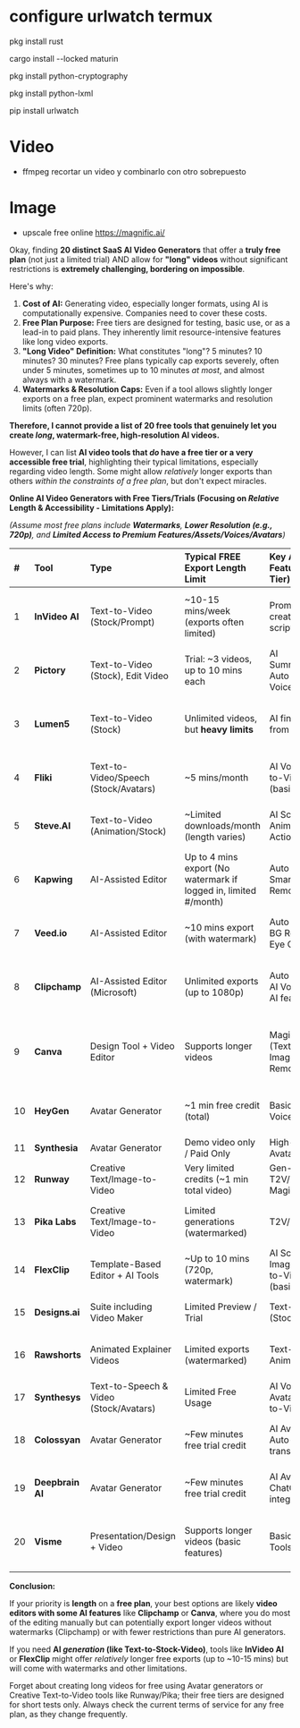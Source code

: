 # configure urlwatch termux
pkg install rust

cargo install --locked maturin

pkg install python-cryptography

pkg install python-lxml

pip install urlwatch

# Video
* ffmpeg recortar un video y combinarlo con otro sobrepuesto

# Image
* upscale free online https://magnific.ai/


Okay, finding **20 distinct SaaS AI Video Generators** that offer a **truly free plan** (not just a limited trial) AND allow for **"long" videos** without significant restrictions is **extremely challenging, bordering on impossible**.

Here's why:

1.  **Cost of AI:** Generating video, especially longer formats, using AI is computationally expensive. Companies need to cover these costs.
2.  **Free Plan Purpose:** Free tiers are designed for testing, basic use, or as a lead-in to paid plans. They inherently limit resource-intensive features like long video exports.
3.  **"Long Video" Definition:** What constitutes "long"? 5 minutes? 10 minutes? 30 minutes? Free plans typically cap exports severely, often under 5 minutes, sometimes up to 10 minutes *at most*, and almost always with a watermark.
4.  **Watermarks & Resolution Caps:** Even if a tool allows slightly longer exports on a free plan, expect prominent watermarks and resolution limits (often 720p).

**Therefore, I cannot provide a list of 20 free tools that genuinely let you create *long*, watermark-free, high-resolution AI videos.**

However, I can list **AI video tools that *do* have a free tier or a very accessible free trial**, highlighting their typical limitations, especially regarding video length. Some might allow *relatively* longer exports than others *within the constraints of a free plan*, but don't expect miracles.

**Online AI Video Generators with Free Tiers/Trials (Focusing on *Relative* Length & Accessibility - Limitations Apply):**

*(Assume most free plans include **Watermarks**, **Lower Resolution (e.g., 720p)**, and **Limited Access to Premium Features/Assets/Voices/Avatars**)*

| #   | Tool             | Type                                  | Typical FREE Export Length Limit         | Key AI Features (Free Tier)                     | Notes on "Long" Video (Free)                                    |
| :-- | :--------------- | :------------------------------------ | :--------------------------------------- | :---------------------------------------------- | :-------------------------------------------------------------- |
| 1   | **InVideo AI**   | Text-to-Video (Stock/Prompt)        | ~10-15 mins/week (exports often limited) | Prompt-based creation, AI script/voiceover    | Relatively generous length *limit*, but exports may be capped weekly. |
| 2   | **Pictory**      | Text-to-Video (Stock), Edit Video     | Trial: ~3 videos, up to 10 mins each     | AI Summarization, Auto Visuals, AI Voices     | Trial only for longer videos; ongoing free plan very limited.     |
| 3   | **Lumen5**       | Text-to-Video (Stock)                 | Unlimited videos, but **heavy limits**   | AI finds media from text/URL              | Unlimited *number* of short videos; length likely capped implicitly by feature limits. |
| 4   | **Fliki**        | Text-to-Video/Speech (Stock/Avatars)  | ~5 mins/month                            | AI Voices, Text-to-Video (basic), Avatars     | Strict monthly minute limit prevents truly long videos.         |
| 5   | **Steve.AI**     | Text-to-Video (Animation/Stock)       | ~Limited downloads/month (length varies) | AI Script, Animation/Live Action Styles       | Free plan is limited; length per video might be short.          |
| 6   | **Kapwing**      | AI-Assisted Editor                    | Up to 4 mins export (No watermark if logged in, limited #/month) | Auto Subtitles, Smart Cut, BG Removal         | Focus on *editing* longer uploads; export limit is key. AI assists. |
| 7   | **Veed.io**      | AI-Assisted Editor                    | ~10 mins export (with watermark)         | Auto Subtitles, BG Removal, Eye Contact AI    | Allows editing longer clips, but free export has length/watermark. |
| 8   | **Clipchamp**    | AI-Assisted Editor (Microsoft)        | Unlimited exports (up to 1080p)        | Auto Compose, AI Voices, Basic AI features    | **Best bet for length/resolution if mainly *editing***. AI features less generative. |
| 9   | **Canva**        | Design Tool + Video Editor            | Supports longer videos                  | Magic Write (Text), Basic AI Image Gen, BG Removal | Good for longer projects if using mainly *editing/design*; AI generation is limited on free. |
| 10  | **HeyGen**       | Avatar Generator                      | ~1 min free credit (total)               | Basic Avatars & Voices                      | **Not suitable** for long videos on free plan (credit limit).     |
| 11  | **Synthesia**    | Avatar Generator                      | Demo video only / Paid Only              | High-Quality Avatars (Paid)                   | **Not suitable** for free long videos.                            |
| 12  | **Runway**       | Creative Text/Image-to-Video          | Very limited credits (~1 min total video) | Gen-2 T2V/I2V, AI Magic Tools             | **Not suitable** for long videos (short clips, credit limit).     |
| 13  | **Pika Labs**    | Creative Text/Image-to-Video          | Limited generations (watermarked)        | T2V/I2V                                       | **Not suitable** for long videos (short clips, usage limits).     |
| 14  | **FlexClip**     | Template-Based Editor + AI Tools      | ~Up to 10 mins (720p, watermark)         | AI Script, AI Image, Text-to-Video (basic)  | Decent length for a free editor, AI features basic.             |
| 15  | **Designs.ai**   | Suite including Video Maker           | Limited Preview / Trial                  | Text-to-Video (Stock based)                 | Free usage very restricted, likely short videos only.           |
| 16  | **Rawshorts**    | Animated Explainer Videos             | Limited exports (watermarked)            | Text-to-Animated Video                      | Free plan restrictive on length and features.                   |
| 17  | **Synthesys**    | Text-to-Speech & Video (Stock/Avatars)| Limited Free Usage                       | AI Voices, AI Avatars, Text-to-Video        | Free tier likely very limited in minutes/length.              |
| 18  | **Colossyan**    | Avatar Generator                      | ~Few minutes free trial credit           | AI Avatars, Auto-translation                | **Not suitable** for long videos on free plan (credit limit).     |
| 19  | **Deepbrain AI** | Avatar Generator                      | ~Few minutes free trial credit           | AI Avatars, ChatGPT integration             | **Not suitable** for long videos on free plan (credit limit).     |
| 20  | **Visme**        | Presentation/Design + Video           | Supports longer videos (basic features)  | Basic AI Writer / Tools                     | Similar to Canva, good for longer *edited* videos, limited AI generation. |

**Conclusion:**

If your priority is **length** on a **free plan**, your best options are likely **video editors with some AI features** like **Clipchamp** or **Canva**, where you do most of the editing manually but can potentially export longer videos without watermarks (Clipchamp) or with fewer restrictions than pure AI generators.

If you need **AI *generation* (like Text-to-Stock-Video)**, tools like **InVideo AI** or **FlexClip** might offer *relatively* longer free exports (up to ~10-15 mins) but will come with watermarks and other limitations.

Forget about creating long videos for free using Avatar generators or Creative Text-to-Video tools like Runway/Pika; their free tiers are designed for short tests only. Always check the current terms of service for any free plan, as they change frequently.
